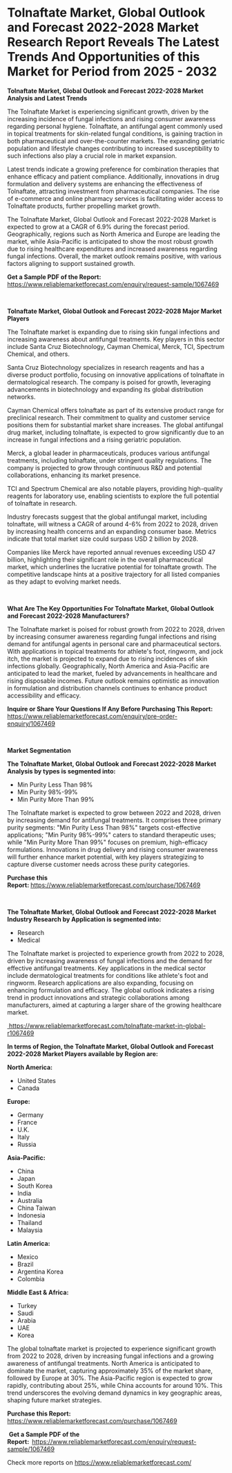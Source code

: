 <p><h1>Tolnaftate Market, Global Outlook and Forecast 2022-2028 Market Research Report Reveals The Latest Trends And Opportunities of this Market for Period from 2025 - 2032</h1></p><p><strong>Tolnaftate Market, Global Outlook and Forecast 2022-2028 Market Analysis and Latest Trends</strong></p>
<p><p>The Tolnaftate Market is experiencing significant growth, driven by the increasing incidence of fungal infections and rising consumer awareness regarding personal hygiene. Tolnaftate, an antifungal agent commonly used in topical treatments for skin-related fungal conditions, is gaining traction in both pharmaceutical and over-the-counter markets. The expanding geriatric population and lifestyle changes contributing to increased susceptibility to such infections also play a crucial role in market expansion.</p><p>Latest trends indicate a growing preference for combination therapies that enhance efficacy and patient compliance. Additionally, innovations in drug formulation and delivery systems are enhancing the effectiveness of Tolnaftate, attracting investment from pharmaceutical companies. The rise of e-commerce and online pharmacy services is facilitating wider access to Tolnaftate products, further propelling market growth.</p><p>The Tolnaftate Market, Global Outlook and Forecast 2022-2028 Market is expected to grow at a CAGR of 6.9% during the forecast period. Geographically, regions such as North America and Europe are leading the market, while Asia-Pacific is anticipated to show the most robust growth due to rising healthcare expenditures and increased awareness regarding fungal infections. Overall, the market outlook remains positive, with various factors aligning to support sustained growth.</p></p>
<p><strong>Get a Sample PDF of the Report:&nbsp;</strong> <a href="https://www.reliablemarketforecast.com/enquiry/request-sample/1067469?utm_campaign=3076&utm_medium=2&utm_source=Github&utm_content=ia&utm_term=21032025&utm_id=tolnaftate-market-global-outlook-and-forecast-2022-2028">https://www.reliablemarketforecast.com/enquiry/request-sample/1067469</a></p>
<p>&nbsp;</p>
<p><strong>Tolnaftate Market, Global Outlook and Forecast 2022-2028 Major Market Players</strong></p>
<p><p>The Tolnaftate market is expanding due to rising skin fungal infections and increasing awareness about antifungal treatments. Key players in this sector include Santa Cruz Biotechnology, Cayman Chemical, Merck, TCI, Spectrum Chemical, and others. </p><p>Santa Cruz Biotechnology specializes in research reagents and has a diverse product portfolio, focusing on innovative applications of tolnaftate in dermatological research. The company is poised for growth, leveraging advancements in biotechnology and expanding its global distribution networks.</p><p>Cayman Chemical offers tolnaftate as part of its extensive product range for preclinical research. Their commitment to quality and customer service positions them for substantial market share increases. The global antifungal drug market, including tolnaftate, is expected to grow significantly due to an increase in fungal infections and a rising geriatric population.</p><p>Merck, a global leader in pharmaceuticals, produces various antifungal treatments, including tolnaftate, under stringent quality regulations. The company is projected to grow through continuous R&D and potential collaborations, enhancing its market presence.</p><p>TCI and Spectrum Chemical are also notable players, providing high-quality reagents for laboratory use, enabling scientists to explore the full potential of tolnaftate in research.</p><p>Industry forecasts suggest that the global antifungal market, including tolnaftate, will witness a CAGR of around 4-6% from 2022 to 2028, driven by increasing health concerns and an expanding consumer base. Metrics indicate that total market size could surpass USD 2 billion by 2028.</p><p>Companies like Merck have reported annual revenues exceeding USD 47 billion, highlighting their significant role in the overall pharmaceutical market, which underlines the lucrative potential for tolnaftate growth. The competitive landscape hints at a positive trajectory for all listed companies as they adapt to evolving market needs.</p></p>
<p>&nbsp;</p>
<p><strong>What Are The Key Opportunities For Tolnaftate Market, Global Outlook and Forecast 2022-2028 Manufacturers?</strong></p>
<p><p>The Tolnaftate market is poised for robust growth from 2022 to 2028, driven by increasing consumer awareness regarding fungal infections and rising demand for antifungal agents in personal care and pharmaceutical sectors. With applications in topical treatments for athlete's foot, ringworm, and jock itch, the market is projected to expand due to rising incidences of skin infections globally. Geographically, North America and Asia-Pacific are anticipated to lead the market, fueled by advancements in healthcare and rising disposable incomes. Future outlook remains optimistic as innovation in formulation and distribution channels continues to enhance product accessibility and efficacy.</p></p>
<p><strong>Inquire or Share Your Questions If Any Before Purchasing This Report:</strong> <a href="https://www.reliablemarketforecast.com/enquiry/pre-order-enquiry/1067469?utm_campaign=3076&utm_medium=2&utm_source=Github&utm_content=ia&utm_term=21032025&utm_id=tolnaftate-market-global-outlook-and-forecast-2022-2028">https://www.reliablemarketforecast.com/enquiry/pre-order-enquiry/1067469</a></p>
<p>&nbsp;</p>
<p><strong>Market Segmentation</strong></p>
<p><strong>The Tolnaftate Market, Global Outlook and Forecast 2022-2028 Market Analysis by types is segmented into:</strong></p>
<p><ul><li>Min Purity Less Than 98%</li><li>Min Purity 98%-99%</li><li>Min Purity More Than 99%</li></ul></p>
<p><p>The Tolnaftate market is expected to grow between 2022 and 2028, driven by increasing demand for antifungal treatments. It comprises three primary purity segments: "Min Purity Less Than 98%" targets cost-effective applications; "Min Purity 98%-99%" caters to standard therapeutic uses; while "Min Purity More Than 99%" focuses on premium, high-efficacy formulations. Innovations in drug delivery and rising consumer awareness will further enhance market potential, with key players strategizing to capture diverse customer needs across these purity categories.</p></p>
<p><strong>Purchase this Report:&nbsp;</strong><a href="https://www.reliablemarketforecast.com/purchase/1067469?utm_campaign=3076&utm_medium=2&utm_source=Github&utm_content=ia&utm_term=21032025&utm_id=tolnaftate-market-global-outlook-and-forecast-2022-2028">https://www.reliablemarketforecast.com/purchase/1067469</a></p>
<p>&nbsp;</p>
<p><strong>The Tolnaftate Market, Global Outlook and Forecast 2022-2028 Market Industry Research by Application is segmented into:</strong></p>
<p><ul><li>Research</li><li>Medical</li></ul></p>
<p><p>The Tolnaftate market is projected to experience growth from 2022 to 2028, driven by increasing awareness of fungal infections and the demand for effective antifungal treatments. Key applications in the medical sector include dermatological treatments for conditions like athlete's foot and ringworm. Research applications are also expanding, focusing on enhancing formulation and efficacy. The global outlook indicates a rising trend in product innovations and strategic collaborations among manufacturers, aimed at capturing a larger share of the growing healthcare market.</p></p>
<p><a href="https://www.reliablemarketforecast.com/tolnaftate-market-in-global-r1067469?utm_campaign=3076&utm_medium=2&utm_source=Github&utm_content=ia&utm_term=21032025&utm_id=tolnaftate-market-global-outlook-and-forecast-2022-2028">&nbsp;https://www.reliablemarketforecast.com/tolnaftate-market-in-global-r1067469</a></p>
<p><strong>In terms of Region, the Tolnaftate Market, Global Outlook and Forecast 2022-2028 Market Players available by Region are:</strong></p>
<p>
    <p> <strong> North America: </strong>
        <ul>
            <li>United States</li>
            <li>Canada</li>
        </ul>
        </p> 
    <p> <strong> Europe: </strong>
        <ul>
            <li>Germany</li>
            <li>France</li>
            <li>U.K.</li>
            <li>Italy</li>
            <li>Russia</li>
        </ul>
        </p> 
    <p> <strong> Asia-Pacific: </strong>
        <ul>
            <li>China</li>
            <li>Japan</li>
            <li>South Korea</li>
            <li>India</li>
            <li>Australia</li>
            <li>China Taiwan</li>
            <li>Indonesia</li>
            <li>Thailand</li>
            <li>Malaysia</li>
        </ul>
        </p> 
    <p> <strong> Latin America: </strong>
        <ul>
            <li>Mexico</li>
            <li>Brazil</li>
            <li>Argentina Korea</li>
            <li>Colombia</li>
        </ul>
        </p> 
    <p> <strong> Middle East & Africa: </strong>
        <ul>
            <li>Turkey</li>
            <li>Saudi</li>
            <li>Arabia</li>
            <li>UAE</li>
            <li>Korea</li>
        </ul>
    </p>
    </p>
<p><p>The global tolnaftate market is projected to experience significant growth from 2022 to 2028, driven by increasing fungal infections and a growing awareness of antifungal treatments. North America is anticipated to dominate the market, capturing approximately 35% of the market share, followed by Europe at 30%. The Asia-Pacific region is expected to grow rapidly, contributing about 25%, while China accounts for around 10%. This trend underscores the evolving demand dynamics in key geographic areas, shaping future market strategies.</p></p>
<p><strong>Purchase this Report: </strong><a href="https://www.reliablemarketforecast.com/purchase/1067469?utm_campaign=3076&utm_medium=2&utm_source=Github&utm_content=ia&utm_term=21032025&utm_id=tolnaftate-market-global-outlook-and-forecast-2022-2028">https://www.reliablemarketforecast.com/purchase/1067469</a></p>
<p>&nbsp;<strong>Get a Sample PDF of the Report:&nbsp;&nbsp;</strong><a href="https://www.reliablemarketforecast.com/enquiry/request-sample/1067469?utm_campaign=3076&utm_medium=2&utm_source=Github&utm_content=ia&utm_term=21032025&utm_id=tolnaftate-market-global-outlook-and-forecast-2022-2028">https://www.reliablemarketforecast.com/enquiry/request-sample/1067469</a></p>
<p><strong></strong></p>
<p>Check more reports on <a href="https://www.reliablemarketforecast.com/?utm_campaign=3076&utm_medium=2&utm_source=Github&utm_content=ia&utm_term=21032025&utm_id=tolnaftate-market-global-outlook-and-forecast-2022-2028">https://www.reliablemarketforecast.com/</a></p>